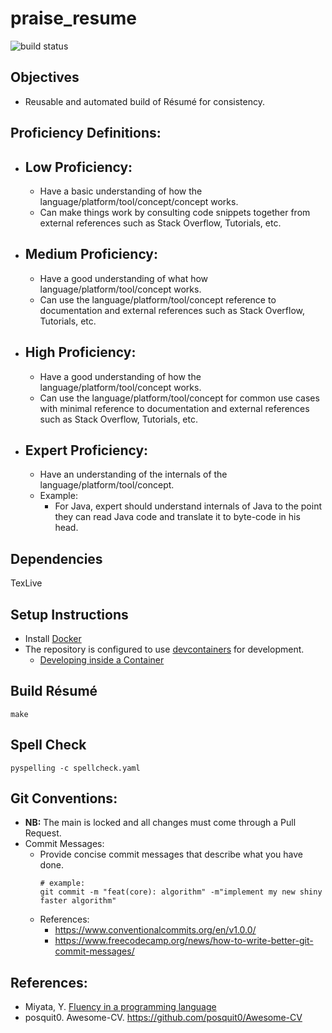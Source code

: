 # praise_resume
![build status](https://github.com/praisetompane/praise_resume/actions/workflows/praise_resume.yaml/badge.svg) <br>

## Objectives
- Reusable and automated build of Résumé for consistency.

## Proficiency Definitions:
- ## Low Proficiency:
    - Have a basic understanding of how the language/platform/tool/concept/concept works.
    - Can make things work by consulting code snippets together from external references such as Stack Overflow, Tutorials, etc.

- ## Medium Proficiency:
    - Have a good understanding of what how language/platform/tool/concept works.
    - Can use the language/platform/tool/concept reference to documentation and external references such as Stack Overflow, Tutorials, etc.

- ## High Proficiency:
    - Have a good understanding of how the language/platform/tool/concept works.
    - Can use the language/platform/tool/concept for common use cases with minimal reference to documentation and external references such as Stack Overflow, Tutorials, etc.

- ## Expert Proficiency:
    - Have an understanding of the internals of the language/platform/tool/concept.
    - Example:
        - For Java, expert should understand internals of Java to the point they can read Java code and translate it to byte-code in his head.

## Dependencies
TexLive

## Setup Instructions
- Install [Docker](https://docs.docker.com/get-started/)
- The repository is configured to use [devcontainers](https://containers.dev) for development.
    - [Developing inside a Container](https://code.visualstudio.com/docs/devcontainers/containers)

## Build Résumé

```shell
make
```

## Spell Check
```shell
pyspelling -c spellcheck.yaml
```

## Git Conventions:
- **NB:** The main is locked and all changes must come through a Pull Request.
- Commit Messages:
    - Provide concise commit messages that describe what you have done.
        ```shell
        # example:
        git commit -m "feat(core): algorithm" -m"implement my new shiny faster algorithm"
        ```
    - References:
        - https://www.conventionalcommits.org/en/v1.0.0/
        - https://www.freecodecamp.org/news/how-to-write-better-git-commit-messages/

## References:
- Miyata, Y. [Fluency in a programming language](https://www.quora.com/What-level-of-fluency-in-a-programming-language-do-you-associate-with-labels-like-proficient-rudimentary-and-the-like)
- posquit0. Awesome-CV. https://github.com/posquit0/Awesome-CV
